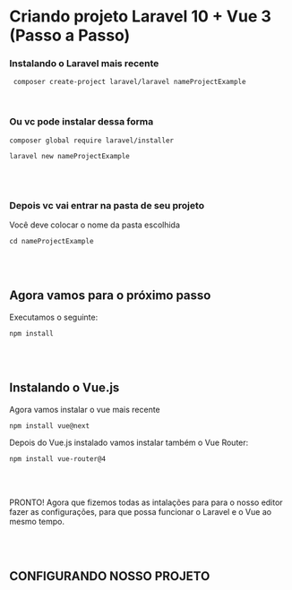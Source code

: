 # Criando projeto Laravel 10 + Vue 3 (Passo a Passo)

### Instalando o Laravel mais recente

```
 composer create-project laravel/laravel nameProjectExample 
 ```
<br>

### Ou vc pode instalar dessa forma

```
composer global require laravel/installer
``` 
 
```
laravel new nameProjectExample
``` 
<br><br>

### Depois vc vai entrar na pasta de seu projeto
Você deve colocar o nome da pasta escolhida

```
cd nameProjectExample
```
<br><br>

## Agora vamos para o próximo passo
Executamos o seguinte:
```
npm install
```
<br><br>

## Instalando o Vue.js
Agora vamos instalar o vue mais recente
```
npm install vue@next
```

Depois do Vue.js instalado vamos instalar também o Vue Router:

```
npm install vue-router@4
```
<br><br>

PRONTO!
Agora que fizemos todas as intalações para para o nosso editor fazer as configurações, para que possa funcionar o Laravel e o Vue ao mesmo tempo.

<br><br>

## CONFIGURANDO NOSSO PROJETO
